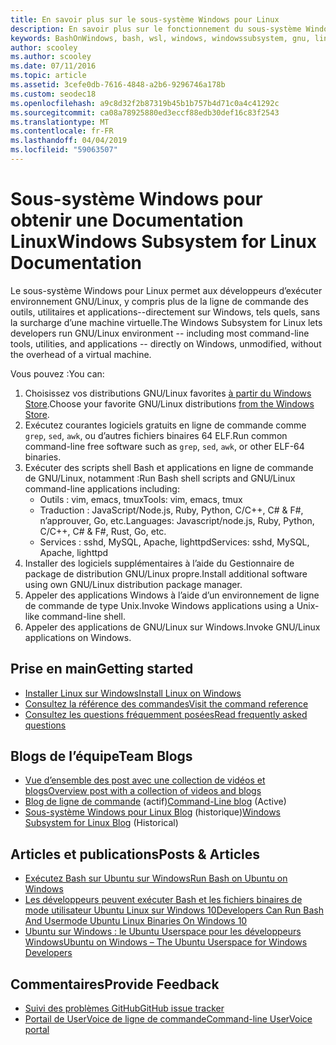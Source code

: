 ```yaml
---
title: En savoir plus sur le sous-système Windows pour Linux
description: En savoir plus sur le fonctionnement du sous-système Windows pour Linux.
keywords: BashOnWindows, bash, wsl, windows, windowssubsystem, gnu, linux
author: scooley
ms.author: scooley
ms.date: 07/11/2016
ms.topic: article
ms.assetid: 3cefe0db-7616-4848-a2b6-9296746a178b
ms.custom: seodec18
ms.openlocfilehash: a9c8d32f2b87319b45b1b757b4d71c0a4c41292c
ms.sourcegitcommit: ca08a78925880ed3eccf88edb30def16c83f2543
ms.translationtype: MT
ms.contentlocale: fr-FR
ms.lasthandoff: 04/04/2019
ms.locfileid: "59063507"
---
```

# <a name="windows-subsystem-for-linux-documentation"></a><span data-ttu-id="b4186-104">Sous-système Windows pour obtenir une Documentation Linux</span><span class="sxs-lookup"><span data-stu-id="b4186-104">Windows Subsystem for Linux Documentation</span></span>

<span data-ttu-id="b4186-105">Le sous-système Windows pour Linux permet aux développeurs d’exécuter environnement GNU/Linux, y compris plus de la ligne de commande des outils, utilitaires et applications--directement sur Windows, tels quels, sans la surcharge d’une machine virtuelle.</span><span class="sxs-lookup"><span data-stu-id="b4186-105">The Windows Subsystem for Linux lets developers run GNU/Linux environment -- including most command-line tools, utilities, and applications -- directly on Windows, unmodified, without the overhead of a virtual machine.</span></span>  

<span data-ttu-id="b4186-106">Vous pouvez :</span><span class="sxs-lookup"><span data-stu-id="b4186-106">You can:</span></span>

1. <span data-ttu-id="b4186-107">Choisissez vos distributions GNU/Linux favorites [à partir du Windows Store](https://aka.ms/wslstore).</span><span class="sxs-lookup"><span data-stu-id="b4186-107">Choose your favorite GNU/Linux distributions [from the Windows Store](https://aka.ms/wslstore).</span></span>
1. <span data-ttu-id="b4186-108">Exécutez courantes logiciels gratuits en ligne de commande comme `grep`, `sed`, `awk`, ou d’autres fichiers binaires 64 ELF.</span><span class="sxs-lookup"><span data-stu-id="b4186-108">Run common command-line free software such as `grep`, `sed`, `awk`, or other ELF-64 binaries.</span></span> 
1. <span data-ttu-id="b4186-109">Exécuter des scripts shell Bash et applications en ligne de commande de GNU/Linux, notamment :</span><span class="sxs-lookup"><span data-stu-id="b4186-109">Run Bash shell scripts and GNU/Linux command-line applications including:</span></span>  
    * <span data-ttu-id="b4186-110">Outils : vim, emacs, tmux</span><span class="sxs-lookup"><span data-stu-id="b4186-110">Tools: vim, emacs, tmux</span></span>
    * <span data-ttu-id="b4186-111">Traduction : JavaScript/Node.js, Ruby, Python, C/C++, C# & F#, n’approuver, Go, etc.</span><span class="sxs-lookup"><span data-stu-id="b4186-111">Languages: Javascript/node.js, Ruby, Python, C/C++, C# & F#, Rust, Go, etc.</span></span>
    * <span data-ttu-id="b4186-112">Services : sshd, MySQL, Apache, lighttpd</span><span class="sxs-lookup"><span data-stu-id="b4186-112">Services: sshd, MySQL, Apache, lighttpd</span></span>
1. <span data-ttu-id="b4186-113">Installer des logiciels supplémentaires à l’aide du Gestionnaire de package de distribution GNU/Linux propre.</span><span class="sxs-lookup"><span data-stu-id="b4186-113">Install additional software using own GNU/Linux distribution package manager.</span></span>
1. <span data-ttu-id="b4186-114">Appeler des applications Windows à l’aide d’un environnement de ligne de commande de type Unix.</span><span class="sxs-lookup"><span data-stu-id="b4186-114">Invoke Windows applications using a Unix-like command-line shell.</span></span>
1. <span data-ttu-id="b4186-115">Appeler des applications de GNU/Linux sur Windows.</span><span class="sxs-lookup"><span data-stu-id="b4186-115">Invoke GNU/Linux applications on Windows.</span></span>

## <a name="getting-started"></a><span data-ttu-id="b4186-116">Prise en main</span><span class="sxs-lookup"><span data-stu-id="b4186-116">Getting started</span></span>

* [<span data-ttu-id="b4186-117">Installer Linux sur Windows</span><span class="sxs-lookup"><span data-stu-id="b4186-117">Install Linux on Windows</span></span>](install_guide.md)
* [<span data-ttu-id="b4186-118">Consultez la référence des commandes</span><span class="sxs-lookup"><span data-stu-id="b4186-118">Visit the command reference</span></span>](reference.md)
* [<span data-ttu-id="b4186-119">Consultez les questions fréquemment posées</span><span class="sxs-lookup"><span data-stu-id="b4186-119">Read frequently asked questions</span></span>](faq.md)

## <a name="team-blogs"></a><span data-ttu-id="b4186-120">Blogs de l’équipe</span><span class="sxs-lookup"><span data-stu-id="b4186-120">Team Blogs</span></span>
*  [<span data-ttu-id="b4186-121">Vue d’ensemble des post avec une collection de vidéos et blogs</span><span class="sxs-lookup"><span data-stu-id="b4186-121">Overview post with a collection of videos and blogs</span></span>](https://blogs.msdn.microsoft.com/commandline/learn-about-windows-console-and-windows-subsystem-for-linux-wsl/)
* <span data-ttu-id="b4186-122">[Blog de ligne de commande](https://blogs.msdn.microsoft.com/commandline/) (actif)</span><span class="sxs-lookup"><span data-stu-id="b4186-122">[Command-Line blog](https://blogs.msdn.microsoft.com/commandline/) (Active)</span></span>
* <span data-ttu-id="b4186-123">[Sous-système Windows pour Linux Blog](https://blogs.msdn.microsoft.com/wsl/) (historique)</span><span class="sxs-lookup"><span data-stu-id="b4186-123">[Windows Subsystem for Linux Blog](https://blogs.msdn.microsoft.com/wsl/) (Historical)</span></span>

## <a name="posts--articles"></a><span data-ttu-id="b4186-124">Articles et publications</span><span class="sxs-lookup"><span data-stu-id="b4186-124">Posts & Articles</span></span>
* [<span data-ttu-id="b4186-125">Exécutez Bash sur Ubuntu sur Windows</span><span class="sxs-lookup"><span data-stu-id="b4186-125">Run Bash on Ubuntu on Windows</span></span>](https://blogs.windows.com/buildingapps/2016/03/30/run-bash-on-ubuntu-on-windows/)
* [<span data-ttu-id="b4186-126">Les développeurs peuvent exécuter Bash et les fichiers binaires de mode utilisateur Ubuntu Linux sur Windows 10</span><span class="sxs-lookup"><span data-stu-id="b4186-126">Developers Can Run Bash And Usermode Ubuntu Linux Binaries On Windows 10</span></span>](https://www.hanselman.com/blog/DevelopersCanRunBashShellAndUsermodeUbuntuLinuxBinariesOnWindows10.aspx)
* [<span data-ttu-id="b4186-127">Ubuntu sur Windows : le Ubuntu Userspace pour les développeurs Windows</span><span class="sxs-lookup"><span data-stu-id="b4186-127">Ubuntu on Windows – The Ubuntu Userspace for Windows Developers</span></span>](https://insights.ubuntu.com/2016/03/30/ubuntu-on-windows-the-ubuntu-userspace-for-windows-developers/) 

## <a name="provide-feedback"></a><span data-ttu-id="b4186-128">Commentaires</span><span class="sxs-lookup"><span data-stu-id="b4186-128">Provide Feedback</span></span>
* [<span data-ttu-id="b4186-129">Suivi des problèmes GitHub</span><span class="sxs-lookup"><span data-stu-id="b4186-129">GitHub issue tracker</span></span>](https://github.com/Microsoft/BashOnWindows/issues)
* [<span data-ttu-id="b4186-130">Portail de UserVoice de ligne de commande</span><span class="sxs-lookup"><span data-stu-id="b4186-130">Command-line UserVoice portal</span></span>](https://wpdev.uservoice.com/forums/266908-command-prompt-console-bash-on-ubuntu-on-windo/category/161892-bash)
